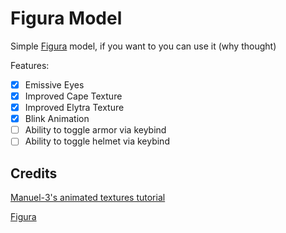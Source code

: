 # Figura Model

Simple [Figura](https://github.com/FiguraMC/Figura) model, if you want to you can use it (why thought)

Features:
- [x] Emissive Eyes
- [x] Improved Cape Texture
- [x] Improved Elytra Texture
- [x] Blink Animation
- [ ] Ability to toggle armor via keybind
- [ ] Ability to toggle helmet via keybind

## Credits
[Manuel-3's animated textures tutorial](https://manuel-3.github.io/animated-texture)

[Figura](https://github.com/FiguraMC/Figura)